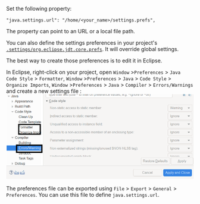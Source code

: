 Set the following property: 
```
"java.settings.url": "/home/<your_name>/settings.prefs",
```

The property can point to an URL or a local file path.

You can also define the settings preferences in your project's [`.settings/org.eclipse.jdt.core.prefs`](https://gist.github.com/snjeza/e59f0ce031f237a9d0f4f2aec404a4bb). It will override global settings.

The best way to create those preferences is to edit it in Eclipse.

In Eclipse, right-click on your project, open `Window` >`Preferences` > `Java Code Style` > `Formatter`,  `Window` >`Preferences` > `Java` > `Code Style` > `Organize Imports`, `Window` >`Preferences` > `Java` > `Compiler` > `Errors/Warnings` and create a new settings file :
![Eclipse Preferences](https://github.com/snjeza/vscode-test/raw/master/.github/images/settings.png)


The preferences file can be exported using `File` > `Export` > `General` > `Preferences`. You can use this file to define `java.settings.url`.